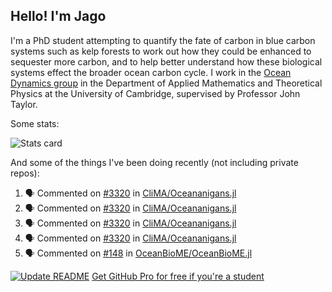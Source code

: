 ## Hello! I'm Jago

I'm a PhD student attempting to quantify the fate of carbon in blue carbon systems such as kelp forests to work out how they could be enhanced to sequester more carbon, and to help better understand how these biological systems effect the broader ocean carbon cycle. I work in the <a href="https://www.damtp.cam.ac.uk/user/jrt51/" class="emph">Ocean Dynamics group</a> in the Department of Applied Mathematics and Theoretical Physics at the University of Cambridge, supervised by Professor John Taylor.

Some stats:
<!--
![](https://raw.githubusercontent.com/jagoosw/jagoosw/main/profile-summary-card-output/nord_dark/0-profile-details.svg)
![](https://raw.githubusercontent.com/jagoosw/jagoosw/main/profile-summary-card-output/nord_dark/3-stats.svg)
![](https://raw.githubusercontent.com/jagoosw/jagoosw/main/profile-summary-card-output/nord_dark/4-productive-time.svg)
-->
![Stats card](https://github-readme-stats.vercel.app/api?username=jagoosw&count_private=true&show_icons=true&theme=transparent&hide_title=true&rank_icon=percentile&show=reviews)

And some of the things I've been doing recently (not including private repos):
<!--START_SECTION:activity-->
1. 🗣 Commented on [#3320](https://github.com/CliMA/Oceananigans.jl/issues/3320#issuecomment-1752624853) in [CliMA/Oceananigans.jl](https://github.com/CliMA/Oceananigans.jl)
2. 🗣 Commented on [#3320](https://github.com/CliMA/Oceananigans.jl/issues/3320#issuecomment-1752624023) in [CliMA/Oceananigans.jl](https://github.com/CliMA/Oceananigans.jl)
3. 🗣 Commented on [#3320](https://github.com/CliMA/Oceananigans.jl/issues/3320#issuecomment-1751626241) in [CliMA/Oceananigans.jl](https://github.com/CliMA/Oceananigans.jl)
4. 🗣 Commented on [#3320](https://github.com/CliMA/Oceananigans.jl/issues/3320#issuecomment-1751625991) in [CliMA/Oceananigans.jl](https://github.com/CliMA/Oceananigans.jl)
5. 🗣 Commented on [#148](https://github.com/OceanBioME/OceanBioME.jl/pull/148#issuecomment-1750283177) in [OceanBioME/OceanBioME.jl](https://github.com/OceanBioME/OceanBioME.jl)
<!--END_SECTION:activity-->


[![Update README](https://github.com/jagoosw/jagoosw/actions/workflows/update-readme.yml/badge.svg)](https://github.com/jagoosw/jagoosw/actions/workflows/update-readme.yml)
[Get GitHub Pro for free if you're a student](https://education.github.com/pack)


